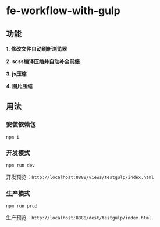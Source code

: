 # fe-workflow-with-gulp

## 功能
**1. 修改文件自动刷新浏览器**

**2. scss编译压缩并自动补全前缀**

**3. js压缩**

**4. 图片压缩**

## 用法
### 安装依赖包
```
npm i
```
### 开发模式
```
npm run dev
```
开发预览：`http://localhost:8888/views/testgulp/index.html`

### 生产模式
```
npm run prod
```
生产预览：`http://localhost:8888/dest/testgulp/index.html`
